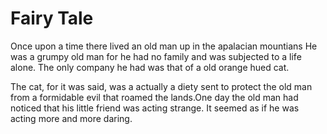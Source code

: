 <html>
<head>
<style>
body {

background-image: url("https://scala.co.uk/s/wp-content/uploads/2018/03/fairytale-scala.jpg");

}
h1 {
  color: White;
  text-align: center;
}
p {
  font-family:Times New Romanal;
  font-size: 30px;
  
  color: White;
  text-align: center;
}
</style>
</head>
<body>

<h1>Fairy Tale</h1>
  
<p>Once upon a time there lived an old man up in the apalacian mountians 
  He was a grumpy old man for he had no family and was subjected to a life alone.
The only company he had was that of a old orange hued cat.
  
  The cat, for it was said, was a actually a diety sent to protect the old man from a formidable evil that roamed the lands.One day the old man had noticed that his little friend was acting strange. It seemed as if he was acting more and more daring.</p>
  
</body>
</html> 

